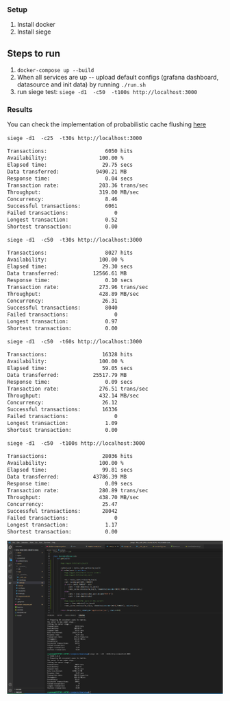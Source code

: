 ### Setup

1. Install docker
2. Install siege

## Steps to run

1. `docker-compose up --build` 
2. When all services are up -- upload default configs (grafana dashboard, datasource and init data) by running `./run.sh`
3. run siege test: `siege -d1  -c50  -t100s http://localhost:3000`

### Results

You can check the implementation of probabilistic cache flushing [here](server/rest/user.py)

`siege -d1  -c25  -t30s http://localhost:3000`
```console
Transactions:                   6050 hits
Availability:                 100.00 %
Elapsed time:                  29.75 secs
Data transferred:            9490.21 MB
Response time:                  0.04 secs
Transaction rate:             203.36 trans/sec
Throughput:                   319.00 MB/sec
Concurrency:                    8.46
Successful transactions:        6061
Failed transactions:               0
Longest transaction:            0.52
Shortest transaction:           0.00
```

`siege -d1  -c50  -t30s http://localhost:3000`

```console
Transactions:                   8027 hits
Availability:                 100.00 %
Elapsed time:                  29.30 secs
Data transferred:           12566.61 MB
Response time:                  0.10 secs
Transaction rate:             273.96 trans/sec
Throughput:                   428.89 MB/sec
Concurrency:                   26.31
Successful transactions:        8040
Failed transactions:               0
Longest transaction:            0.97
Shortest transaction:           0.00
```

`siege -d1  -c50  -t60s http://localhost:3000`

```console
Transactions:                  16328 hits
Availability:                 100.00 %
Elapsed time:                  59.05 secs
Data transferred:           25517.79 MB
Response time:                  0.09 secs
Transaction rate:             276.51 trans/sec
Throughput:                   432.14 MB/sec
Concurrency:                   26.12
Successful transactions:       16336
Failed transactions:               0
Longest transaction:            1.09
Shortest transaction:           0.00
```

`siege -d1  -c50  -t100s http://localhost:3000`

```console
Transactions:                  28036 hits
Availability:                 100.00 %
Elapsed time:                  99.81 secs
Data transferred:           43786.39 MB
Response time:                  0.09 secs
Transaction rate:             280.89 trans/sec
Throughput:                   438.70 MB/sec
Concurrency:                   25.47
Successful transactions:       28042
Failed transactions:               0
Longest transaction:            1.17
Shortest transaction:           0.00
```


![siege](screenshot/siege.png)

